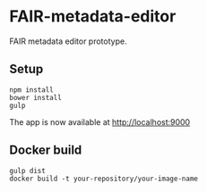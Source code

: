 # FAIR-metadata-editor
FAIR metadata editor prototype.

## Setup
```
npm install
bower install
gulp
```
The app is now available at <http://localhost:9000>

## Docker build
```
gulp dist
docker build -t your-repository/your-image-name
```